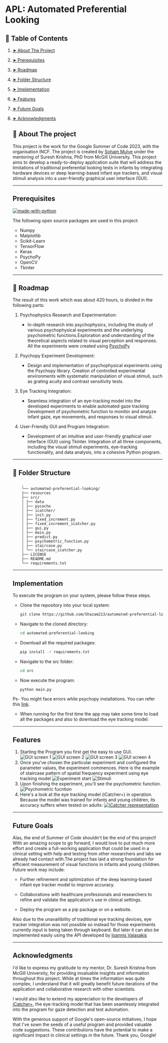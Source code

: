 

# APL: Automated Preferential Looking
<!-- TABLE OF CONTENTS -->
## :book: Table of Contents

1. [➤ About The Project](#pencil-about-the-project)
2. [➤ Prerequisites](#-prerequisites)
3. [➤ Roadmap](#-dart-roadmap)
4. [➤ Folder Structure](#-cactus-folder-structure)
5. [➤ Implementation](#-implementation)
6. [➤ Features](#-features)
7. [➤ Future Goals](#-future-goals-)
8. [➤ Acknowledgments](#-acknowledgments)

    <!-- <li><a href="#libraries-used"> ➤ Libraries Used</a></li>
    <li><a href="#roadmap"> ➤ Roadmap</a></li>
    <li><a href="#folder-structure"> ➤ Folder Structure</a></li>
    <li><a href="#implementation"> ➤ Implementation</a></li>
    <li><a href="#feature"> ➤ Features</a></li>
    <li><a href="#future"> ➤ Future Goals</a></li>
    <li><a href="#acknowledgments"> ➤ Acknowledgments</a></li>
  <!-- </ol>


-----------------------------------------------------

<!-- <h2 id="about-the-project"> :pencil: About The project</h2> -->
## :pencil: About The project
This project is the work for the Google Summer of Code 2023, with the organisation INCF. The project is created by [Soham Mulye](https://github.com/Shazam213) under the mentoring of Suresh Krishna, PhD from McGill University.
This project aims to develop a ready-to-deploy application suite that will address the limitations of traditional preferential looking tests in infants by integrating hardware devices or deep learning-based infant eye trackers, and visual stimuli analysis into a user-friendly graphical user interface (GUI).


-----------------------------------------------------

<!-- PREREQUISITES -->
<!-- <h2 id="prerequisites"> Prerequisites</h2> -->
## Prerequisites
[![made-with-python](https://img.shields.io/badge/Made%20with-Python-1f425f.svg)](https://www.python.org/) <br>


<!--This project is written in Python programming language. <br>-->
The following open source packages are used in this project:
* Numpy
* Matplotlib
* Scikit-Learn
* TensorFlow
* Keras
* PsychoPy
* OpenCV
* Tkinter

-----------------------------------------------------


<!-- ROADMAP -->
<!-- <h2 id="roadmap"> :dart: Roadmap</h2> -->
## :dart: Roadmap

The result of this work which was about 420 hours, is divided in the following parts:

1. Psychophysics Research and Experimentation:
    *   In-depth research into psychophysics, including the study of various psychophysical experiments and the underlying psychometric functions.Exploration and understanding of the theoretical aspects related to visual perception and responses. All the experiments were created using [PsychoPy](https://www.psychopy.org/)

2. Psychopy Experiment Development:

    * Design and implementation of psychophysical experiments using the Psychopy library. Creation of controlled experimental environments with systematic manipulation of visual stimuli, such as grating acuity and contrast sensitivity tests.

3. Eye Tracking Integration:
    * Seamless integration of an eye-tracking model into the developed experiments to enable automated gaze tracking Development of psychometric function to monitor and analyze infant gaze, eye movements, and responses to visual stimuli.

4. User-Friendly GUI and Program Integration:

    * Development of an intuitive and user-friendly graphical user interface (GUI) using Tkinter. Integration of all three components, including the visual stimuli experiments, eye-tracking functionality, and data analysis, into a cohesive Python program.
-----------------------------------------------------

<!-- :paw_prints:-->
<!-- FOLDER STRUCTURE -->
<!-- <h2 id="folder-structure"> :cactus: Folder Structure</h2> -->
## :cactus: Folder Structure  
        .
        └── automated-preferential-looking/
        ├── resources
        ├── src/
        │ ├── data
        │ ├── pycache
        │ ├── icatcher/
        │ ├── init.py
        │ ├── fixed_increment.py
        │ ├── fixed_increment_icatcher.py
        │ ├── gui.py
        │ ├── main.py
        │ ├── predict.py
        │ ├── psychometric_function.py
        │ ├── staircase.py
        │ └── staircase_icatcher.py
        ├── LICENSE
        ├── README.md
        └── requirements.txt
    

-----------------------------------------------------
<!-- :paw_prints:-->
<!-- IMPLEMENTATION -->
<!-- <h2 id="implementation"> Implementation</h2> -->
## Implementation

To execute the program on your system, please follow these steps.
* Clone the repository into your local system:
    ```sh
    git clone https://github.com/Shazam213/automated-preferential-looking.git
    ```

* Navigate to the cloned directory:
    ```sh
    cd automated-preferential-looking
    ```

* Download all the required packages:
    ```sh
    pip install -r requirements.txt
    ```
* Navigate to the src folder:
    ```sh
    cd src
    ```

* Now execute the program:
    ```sh
    python main.py
    ```
Ps- You might face errors while psychopy installations. You can refer this [link](https://github.com/Shazam213/automated-preferential-looking/tree/visual-stimuli#getting-started).

* When running for the first time the app may take some time to load all the packages and also to download the eye tracking model.

-----------------------------------------------------
<!-- :paw_prints:-->
<!-- FEATURE -->
<!-- <h2 id="feature"> Features</h2> -->
## Features
 
 1. Starting the Program you first get the easy to use GUI.
 ![GUI screen 1](./resources/gui_screen1.png)
 ![GUI screen 2](./resources/gui_screen2.png)
 ![GUI screen 3](./resources/gui_screen3.png)
 ![GUI screen 4](./resources/gui_screen4.png)
 2. Once you've chosen the particular experiment and configured the parameter values, the experiment commences. Here is the example of staircase pattern of spatial frequency experiment using eye tracking model
 ![Experiment start](./resources/experiment_start_screen.png)
 ![Stimuli](./resources/stimuli.png)
 3. Upon finishing the experiment, you'll see the psychometric function.
![Psychometric fucntion](./resources/psychometric_funct.png)
 4. Here's a look at the eye tracking model (iCatcher+) in operation.  Because the model was trained for infants and young children, its accuracy suffers when tested on adults:
[![iCatcher representatiion](resources\demo_icatcher_experiment.png)](https://youtu.be/AfOxSQmwGKM)
-----------------------------------------------------
<!-- FUTURE -->
<!-- <h2 id="future"> Future Goals </h2> -->
## Future Goals

Alas, the end of Summer of Code shouldn't be the end of this project! With an amazing scope to go forward, I would love to put much more effort and create a full-working application that could be used in a clinical setting with help and testing from other researchers and labs we already had contact with.The project has laid a strong foundation for efficient measurement of visual functions in infants and young children. Future work may include:

* Further refinement and optimization of the deep learning-based infant eye tracker model to improve accuracy.

* Collaborations with healthcare professionals and researchers to refine and validate the application's use in clinical settings.
* Deploy the program as a pip package or on a website.

Also due to the unavailibility of traditional eye tracking devices, eye tracker integration was not possible so instead for those experiments currently input is being taken through keyboard. But later it can also be implemented easily using the API developed by [Ioannis Valasakis](https://github.com/wizofe/ao-baby-tracker)

-----------------------------------------------------

<!-- Acknowledgments -->
<!-- <h2 id="acknowledgments"> Acknowledgments! </h2> -->
## Acknowledgments
I'd like to express my gratitude to my mentor, Dr. Suresh Krishna from McGill University, for providing invaluable insights and information throughout this project. While at times the information was quite complex, I understand that it will greatly benefit future iterations of the application and collaborative research with other scientists.

I would also like to extend my appreciation to the developers of [iCatcher+](https://github.com/icatcherplus/icatcher_plus), the eye-tracking model that has been seamlessly integrated into the program for gaze detection and test automation.

With the generous support of Google's open-source initiatives, I hope that I've sown the seeds of a useful program and provided valuable code suggestions. These contributions have the potential to make a significant impact in clinical settings in the future. Thank you, Google!
